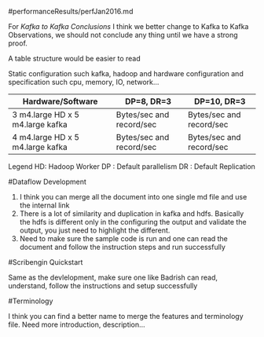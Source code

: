 #performanceResults/perfJan2016.md

For *Kafka to Kafka Conclusions* I think we better change to Kafka to Kafka Observations, we should not conclude any thing until we have a strong proof.

A table structure would be easier to read

Static configuration such kafka, hadoop and hardware configuration and specification such cpu, memory, IO, network... 

|Hardware/Software                 | DP=8, DR=3                        | DP=10, DR=3                        |
| -------------------------------- | --------------------------------- |------------------------------------|
| 3 m4.large HD x 5 m4.large kafka | Bytes/sec and record/sec          | Bytes/sec and record/sec           |
| 4 m4.large HD x 5 m4.large kafka | Bytes/sec and record/sec          | Bytes/sec and record/sec           |

Legend
HD: Hadoop Worker
DP : Default parallelism
DR : Default Replication

#Dataflow Development

1. I think you can merge all the document into one single md file and use the internal link 
2. There is a lot of similarity and duplication in kafka and hdfs. Basically the hdfs is different only in the configuring the output and validate the output, you just need to highlight the different.
3. Need to make sure the sample code is run and one can read the document and follow the instruction steps and run successfully

#Scribengin Quickstart

Same as the devlelopment, make sure one like  Badrish can read, understand, follow the instructions and setup successfully

#Terminology 

I think you can find a better name to merge the features and terminology file. Need more introduction, description...
